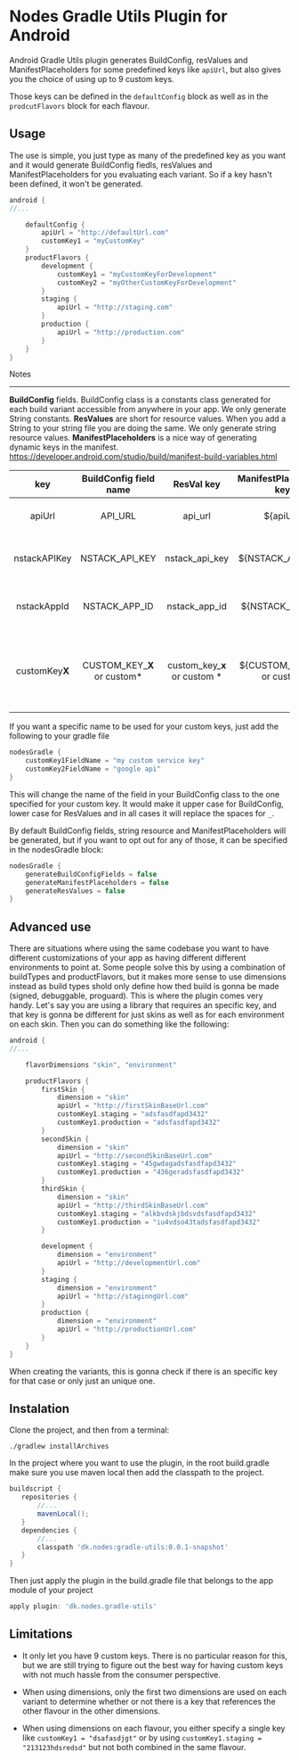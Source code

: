 # Nodes Gradle Utils Plugin for Android
Android Gradle Utils plugin generates BuildConfig, resValues and ManifestPlaceholders for some predefined keys like `apiUrl`, but also gives you the choice of using up to 9 custom keys.

Those keys can be defined in the `defaultConfig` block as well as in the `prodcutFlavors` block for each flavour. 

## Usage

The use is simple, you just type as many of the predefined key as you want and it would generate BuildConfig fiedls, resValues and ManifestPlaceholders for you evaluating each variant. So if a key hasn't been defined, it won't be generated.


```groovy
android {
//...

    defaultConfig {
        apiUrl = "http://defaultUrl.com"
        customKey1 = "myCustomKey"
    }
    productFlavors {
        development {
            customKey1 = "myCustomKeyForDevelopment" 
            customKey2 = "myOtherCustomKeyForDevelopment"
        }
        staging {
            apiUrl = "http://staging.com"
        }
        production {
            apiUrl = "http://production.com"
        }
    }
}
```

Notes
____

**BuildConfig** fields. BuildConfig class is a constants class generated for each build variant accessible from anywhere in your app. We only generate String constants.
**ResValues** are short for resource values. When you add a String to your string file you are doing the same. We only generate string resource values.
**ManifestPlaceholders** is a nice way of generating dynamic keys in the manifest. <https://developer.android.com/studio/build/manifest-build-variables.html>

|       key      |    BuildConfig field name   |          ResVal key          |    ManifestPlaceholder key   |                                       notes                                       |
|:--------------:|:---------------------------:|:----------------------------:|:----------------------------:|:---------------------------------------------------------------------------------:|
|     apiUrl     |           API_URL           |            api_url           |           ${apiUrl}          |                            no String resource generated                           |
|   nstackAPIKey |        NSTACK_API_KEY       |         nstack_api_key       |        ${NSTACK_API_KEY}     |                       requires nstackAPIKey to be generated                       |
|   nstackAppId  |        NSTACK_APP_ID        |         nstack_app_id        |        ${NSTACK_APP_ID}      |                       requires nstackAppId to be generated                        |
| customKey**X** | CUSTOM_KEY_**X** or custom* | custom_key_**x** or custom * |${CUSTOM_KEY_**X**}, or custom| **X** has to be a value from 1 - 9.  *You can also specify the a custom field/key |

If you want a specific name to be used for your custom keys, just add the following to your gradle file

```groovy
nodesGradle {
    customKey1FieldName = "my custom service key"
    customKey2FieldName = "google api"
}
```

This will change the name of the field in your BuildConfig class to the one specified for your custom key. It would make it upper case for BuildConfig, lower case for ResValues and in all cases it will replace the spaces for `_`. 

By default BuildConfig fields, string resource and ManifestPlaceholders will be generated, but if you want to opt out for any of those, it can be specified in the nodesGradle block:

```groovy
nodesGradle {
    generateBuildConfigFields = false
    generateManifestPlaceholders = false
    generateResValues = false
}
```



## Advanced use

There are situations where using the same codebase you want to have different customizations of your app as having different different environments to point at. Some people solve this by using a combination of buildTypes and productFlavors, but it makes more sense to use dimensions instead as build types shold only define how thed build is gonna be made (signed, debuggable, proguard). This is where the plugin comes very handy.
Let's say you are using a library that requires an specific key, and that key is gonna be different for just skins as well as for each environment on each skin. Then you can do something like the following:


```groovy
android {
//...

    flavorDimensions "skin", "environment"

    productFlavors {
        firstSkin {
            dimension = "skin"
            apiUrl = "http://firstSkinBaseUrl.com"
            customKey1.staging = "adsfasdfapd3432"
            customKey1.production = "adsfasdfapd3432"
        }
        secondSkin {
            dimension = "skin"
            apiUrl = "http://secondSkinBaseUrl.com"
            customKey1.staging = "45gwdagadsfasdfapd3432"
            customKey1.production = "436geradsfasdfapd3432"
        }
        thirdSkin {
            dimension = "skin"
            apiUrl = "http://thirdSkinBaseUrl.com"
            customKey1.staging = "alkbvdskjbdsvdsfasdfapd3432"
            customKey1.production = "iu4vdso43tadsfasdfapd3432"
        }

        development {
            dimension = "environment"
            apiUrl = "http://developmentUrl.com"
        }
        staging {
            dimension = "environment"
            apiUrl = "http://staginngUrl.com"
        }
        production {
            dimension = "environment"
            apiUrl = "http://productionUrl.com"
        }
    }
}
```

When creating the variants, this is gonna check if there is an specific key for that case or only just an unique one. 

 
 
## Instalation

Clone the project, and then from a terminal:

```
./gradlew installArchives
```

In the project where you want to use the plugin, in the root build.gradle make sure you use maven local then add the classpath to the project.
 
 ```groovy
buildscript {
    repositories {
        //...
        mavenLocal();
    }
    dependencies {
        //...
        classpath 'dk.nodes:gradle-utils:0.0.1-snapshot'
    }
}
 ```
 
 Then just apply the plugin in the build.gradle file that belongs to the app module of your project
 ```groovy
 apply plugin: 'dk.nodes.gradle-utils'
 ```



## Limitations

* It only let you have 9 custom keys. There is no particular reason for this, but we are still trying to figure out the best way for having custom keys with not much hassle from the consumer perspective. 

* When using dimensions, only the first two dimensions are used on each variant to determine whether or not there is a key that references the other flavour in the other dimensions.

* When using dimensions on each flavour, you either specify a single key like `customKey1 = "dsafasdjgt"` or by using `customKey1.staging = "213123hdsredsd"` but not both combined in the same flavour.
